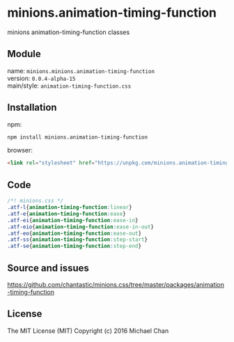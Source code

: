 # minions.animation-timing-function
minions animation-timing-function classes

## Module
name: `minions.minions.animation-timing-function`  
version: `0.0.4-alpha-15`  
main/style: `animation-timing-function.css`  

## Installation
npm:
```bash
npm install minions.animation-timing-function
```

browser:
```html
<link rel="stylesheet" href="https://unpkg.com/minions.animation-timing-function" />
```

## Code
```css
/*! minions.css */
.atf-l{animation-timing-function:linear}
.atf-e{animation-timing-function:ease}
.atf-ei{animation-timing-function:ease-in}
.atf-eio{animation-timing-function:ease-in-out}
.atf-eo{animation-timing-function:ease-out}
.atf-ss{animation-timing-function:step-start}
.atf-se{animation-timing-function:step-end}

```

## Source and issues

https://github.com/chantastic/minions.css/tree/master/packages/animation-timing-function

## License

The MIT License (MIT)
Copyright (c) 2016 Michael Chan